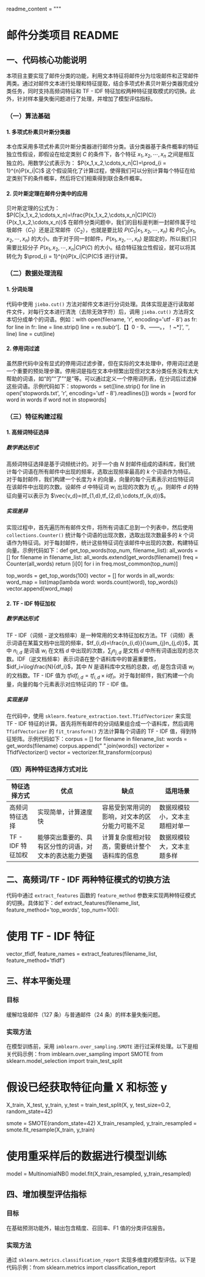 readme_content = """
# 邮件分类项目 README

## 一、代码核心功能说明
本项目主要实现了邮件分类的功能，利用文本特征将邮件分为垃圾邮件和正常邮件两类。通过对邮件文本进行处理和特征提取，结合多项式朴素贝叶斯分类器完成分类任务，同时支持高频词特征和 TF - IDF 特征加权两种特征提取模式的切换。此外，针对样本量失衡问题进行了处理，并增加了模型评估指标。

### （一）算法基础
#### 1. 多项式朴素贝叶斯分类器
本仓库采用多项式朴素贝叶斯分类器进行邮件分类。该分类器基于条件概率的特征独立性假设，即假设在给定类别 $C$ 的条件下，各个特征 $x_1,x_2,\cdots,x_n$ 之间是相互独立的。用数学公式表示为：
$P(x_1,x_2,\cdots,x_n|C)=\prod_{i = 1}^{n}P(x_i|C)$
这个假设简化了计算过程，使得我们可以分别计算每个特征在给定类别下的条件概率，然后将它们相乘得到联合条件概率。

#### 2. 贝叶斯定理在邮件分类中的应用
贝叶斯定理的公式为：$P(C|x_1,x_2,\cdots,x_n)=\frac{P(x_1,x_2,\cdots,x_n|C)P(C)}{P(x_1,x_2,\cdots,x_n)}$
在邮件分类问题中，我们的目标是判断一封邮件属于垃圾邮件（$C_1$）还是正常邮件（$C_2$），也就是要比较 $P(C_1|x_1,x_2,\cdots,x_n)$ 和 $P(C_2|x_1,x_2,\cdots,x_n)$ 的大小。由于对于同一封邮件，$P(x_1,x_2,\cdots,x_n)$ 是固定的，所以我们只需要比较分子 $P(x_1,x_2,\cdots,x_n|C)P(C)$ 的大小。结合特征独立性假设，就可以将其转化为 $\prod_{i = 1}^{n}P(x_i|C)P(C)$ 进行计算。

### （二）数据处理流程
#### 1. 分词处理
代码中使用 `jieba.cut()` 方法对邮件文本进行分词处理。具体实现是逐行读取邮件文件，对每行文本进行清洗（去除无效字符）后，调用 `jieba.cut()` 方法将文本切分成单个的词语。例如：with open(filename, 'r', encoding='utf - 8') as fr:
    for line in fr:
        line = line.strip()
        line = re.sub(r'[.【】0 - 9、——。，！~\*]', '', line)
        line = cut(line)
#### 2. 停用词过滤
虽然原代码中没有显式的停用词过滤步骤，但在实际的文本处理中，停用词过滤是一个重要的预处理步骤。停用词是指在文本中频繁出现但对文本分类任务没有太大帮助的词语，如“的”“了”“是”等。可以通过定义一个停用词列表，在分词后过滤掉这些词语。示例代码如下：stopwords = set([line.strip() for line in open('stopwords.txt', 'r', encoding='utf - 8').readlines()])
words = [word for word in words if word not in stopwords]
### （三）特征构建过程
#### 1. 高频词特征选择
##### 数学表达形式
高频词特征选择是基于词频统计的。对于一个由 $N$ 封邮件组成的语料库，我们统计每个词语在所有邮件中出现的频率，选取出现频率最高的 $k$ 个词语作为特征。对于每封邮件，我们构建一个长度为 $k$ 的向量，向量的每个元素表示对应特征词在该邮件中出现的次数。设邮件 $d$ 中特征词 $w_i$ 出现的次数为 $tf_{i,d}$，则邮件 $d$ 的特征向量可以表示为 $\vec{v_d}=(tf_{1,d},tf_{2,d},\cdots,tf_{k,d})$。

##### 实现差异
实现过程中，首先遍历所有邮件文件，将所有词语汇总到一个列表中，然后使用 `collections.Counter()` 统计每个词语的出现次数，选取出现次数最多的 $k$ 个词语作为特征词。对于每封邮件，统计这些特征词在该邮件中出现的次数，构建特征向量。示例代码如下：def get_top_words(top_num, filename_list):
    all_words = []
    for filename in filename_list:
        all_words.extend(get_words(filename))
    freq = Counter(all_words)
    return [i[0] for i in freq.most_common(top_num)]

top_words = get_top_words(100)
vector = []
for words in all_words:
    word_map = list(map(lambda word: words.count(word), top_words))
    vector.append(word_map)
#### 2. TF - IDF 特征加权
##### 数学表达形式
TF - IDF（词频 - 逆文档频率）是一种常用的文本特征加权方法。TF（词频）表示词语在某篇文档中出现的频率，$tf_{i,d}=\frac{n_{i,d}}{\sum_{j}n_{j,d}}$，其中 $n_{i,d}$ 是词语 $w_i$ 在文档 $d$ 中出现的次数，$\sum_{j}n_{j,d}$ 是文档 $d$ 中所有词语出现的总次数。IDF（逆文档频率）表示词语在整个语料库中的普遍重要性，$idf_i=\log\frac{N}{df_i}$，其中 $N$ 是语料库中文档的总数，$df_i$ 是包含词语 $w_i$ 的文档数。TF - IDF 值为 $tfidf_{i,d}=tf_{i,d}\times idf_i$。对于每封邮件，我们构建一个向量，向量的每个元素表示对应特征词的 TF - IDF 值。

##### 实现差异
在代码中，使用 `sklearn.feature_extraction.text.TfidfVectorizer` 来实现 TF - IDF 特征的计算。首先将所有邮件的分词结果组合成一个语料库，然后调用 `TfidfVectorizer` 的 `fit_transform()` 方法计算每个词语的 TF - IDF 值，得到特征矩阵。示例代码如下：corpus = []
for filename in filename_list:
    words = get_words(filename)
    corpus.append(" ".join(words))
vectorizer = TfidfVectorizer()
vector = vectorizer.fit_transform(corpus)
### （四）两种特征选择方式对比
| 特征选择方式 | 优点 | 缺点 | 适用场景 |
| --- | --- | --- | --- |
| 高频词特征选择 | 实现简单，计算速度快 | 容易受到常用词的影响，对文本的区分能力可能不足 | 数据规模较小，文本主题相对单一 |
| TF - IDF 特征加权 | 能够突出重要的、具有区分性的词语，对文本的表达能力更强 | 计算复杂度相对较高，需要统计整个语料库的信息 | 数据规模较大，文本主题多样 |

## 二、高频词/TF - IDF 两种特征模式的切换方法
代码中通过 `extract_features` 函数的 `feature_method` 参数来实现两种特征模式的切换。具体如下：def extract_features(filename_list, feature_method='top_words', top_num=100):
   
# 使用 TF - IDF 特征
vector_tfidf, feature_names = extract_features(filename_list, feature_method='tfidf')
## 三、样本平衡处理
### 目标
缓解垃圾邮件（127 条）与普通邮件（24 条）的样本量失衡问题。

### 实现方法
在模型训练前，采用 `imblearn.over_sampling.SMOTE` 进行过采样处理。以下是相关代码示例：from imblearn.over_sampling import SMOTE
from sklearn.model_selection import train_test_split

# 假设已经获取特征向量 X 和标签 y
X_train, X_test, y_train, y_test = train_test_split(X, y, test_size=0.2, random_state=42)

smote = SMOTE(random_state=42)
X_train_resampled, y_train_resampled = smote.fit_resample(X_train, y_train)

# 使用重采样后的数据进行模型训练
model = MultinomialNB()
model.fit(X_train_resampled, y_train_resampled)
## 四、增加模型评估指标
### 目标
在基础预测功能外，输出包含精度、召回率、F1 值的分类评估报告。

### 实现方法
通过 `sklearn.metrics.classification_report` 实现多维度的模型评估。以下是代码示例：from sklearn.metrics import classification_report
